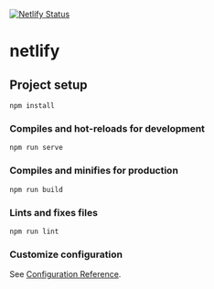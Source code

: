 [![Netlify Status](https://api.netlify.com/api/v1/badges/3cc90924-7f3b-4a40-a13d-a9b4728de521/deploy-status)](https://app.netlify.com/sites/mkrt/deploys)

# netlify

## Project setup
```
npm install
```

### Compiles and hot-reloads for development
```
npm run serve
```

### Compiles and minifies for production
```
npm run build
```

### Lints and fixes files
```
npm run lint
```

### Customize configuration
See [Configuration Reference](https://cli.vuejs.org/config/).
